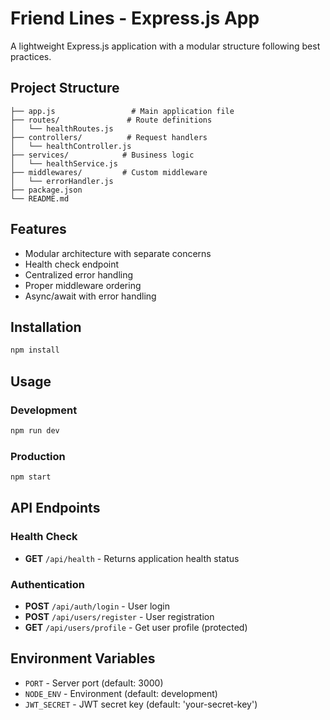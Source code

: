 # Friend Lines - Express.js App

A lightweight Express.js application with a modular structure following best practices.

## Project Structure

```
├── app.js                 # Main application file
├── routes/               # Route definitions
│   └── healthRoutes.js
├── controllers/          # Request handlers
│   └── healthController.js
├── services/            # Business logic
│   └── healthService.js
├── middlewares/         # Custom middleware
│   └── errorHandler.js
├── package.json
└── README.md
```

## Features

- Modular architecture with separate concerns
- Health check endpoint
- Centralized error handling
- Proper middleware ordering
- Async/await with error handling

## Installation

```bash
npm install
```

## Usage

### Development
```bash
npm run dev
```

### Production
```bash
npm start
```

## API Endpoints

### Health Check
- **GET** `/api/health` - Returns application health status

### Authentication
- **POST** `/api/auth/login` - User login
- **POST** `/api/users/register` - User registration
- **GET** `/api/users/profile` - Get user profile (protected)

## Environment Variables

- `PORT` - Server port (default: 3000)
- `NODE_ENV` - Environment (default: development)
- `JWT_SECRET` - JWT secret key (default: 'your-secret-key')
